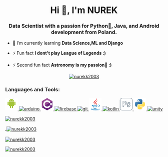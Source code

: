<h1 align="center">Hi 👋, I'm NUREK</h1>
<h3 align="center">Data Scientist with a passion for Python🐍, Java, and Android development from Poland.</h3>

- 🌱 I’m currently learning **Data Science,ML and Django**

- ⚡ Fun fact **I dont't play League of Legends :)**
- ⚡ Second fun fact **Astronomy is my passion🔭 :)**


<p align="center"> <a href="https://github.com/ryo-ma/github-profile-trophy"><img src="https://github-profile-trophy.vercel.app/?username=nurekk2003" alt="nurekk2003" /></a> </p>





<h3 align="left">Languages and Tools:</h3>
<p align="left"> <a href="https://developer.android.com" target="_blank" rel="noreferrer"> <img src="https://raw.githubusercontent.com/devicons/devicon/master/icons/android/android-original-wordmark.svg" alt="android" width="40" height="40"/> </a> <a href="https://www.arduino.cc/" target="_blank" rel="noreferrer"> <img src="https://cdn.worldvectorlogo.com/logos/arduino-1.svg" alt="arduino" width="40" height="40"/> </a> <a href="https://www.w3schools.com/cs/" target="_blank" rel="noreferrer"> <img src="https://raw.githubusercontent.com/devicons/devicon/master/icons/csharp/csharp-original.svg" alt="csharp" width="40" height="40"/> </a> <a href="https://firebase.google.com/" target="_blank" rel="noreferrer"> <img src="https://www.vectorlogo.zone/logos/firebase/firebase-icon.svg" alt="firebase" width="40" height="40"/> </a> <a href="https://git-scm.com/" target="_blank" rel="noreferrer"> <img src="https://www.vectorlogo.zone/logos/git-scm/git-scm-icon.svg" alt="git" width="40" height="40"/> </a> <a href="https://www.java.com" target="_blank" rel="noreferrer"> <img src="https://raw.githubusercontent.com/devicons/devicon/master/icons/java/java-original.svg" alt="java" width="40" height="40"/> </a> <a href="https://kotlinlang.org" target="_blank" rel="noreferrer"> <img src="https://www.vectorlogo.zone/logos/kotlinlang/kotlinlang-icon.svg" alt="kotlin" width="40" height="40"/> </a> <a href="https://www.photoshop.com/en" target="_blank" rel="noreferrer"> <img src="https://raw.githubusercontent.com/devicons/devicon/master/icons/photoshop/photoshop-line.svg" alt="photoshop" width="40" height="40"/> </a> <a href="https://www.python.org" target="_blank" rel="noreferrer"> <img src="https://raw.githubusercontent.com/devicons/devicon/master/icons/python/python-original.svg" alt="python" width="40" height="40"/> </a> <a href="https://unity.com/" target="_blank" rel="noreferrer"> <img src="https://www.vectorlogo.zone/logos/unity3d/unity3d-icon.svg" alt="unity" width="40" height="40"/>  </p>

<p><img align="center" src="https://github-readme-stats.vercel.app/api/top-langs?username=nurekk2003&show_icons=true&locale=en&layout=compact" alt="nurekk2003" /></p>


<p>&nbsp;<img align="center" src="https://github-readme-stats.vercel.app/api?username=nurekk2003&show_icons=true&locale=en" alt="nurekk2003" /></p>

<p><img align="center" src="https://github-readme-streak-stats.herokuapp.com/?user=nurekk2003&" alt="nurekk2003" /></p>
<p align="left"> <img src="https://komarev.com/ghpvc/?username=nurekk2003&label=Profile%20views&color=0e75b6&style=flat" alt="nurekk2003" /> </p>

